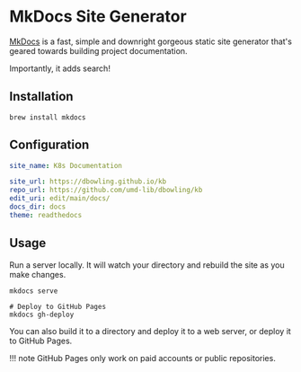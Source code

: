 # MkDocs Site Generator

[MkDocs](https://www.mkdocs.org/) is a fast, simple and downright gorgeous static site generator that's geared towards building project documentation.

Importantly, it adds search!

## Installation

```shell
brew install mkdocs
```

## Configuration

```yaml
site_name: K8s Documentation

site_url: https://dbowling.github.io/kb
repo_url: https://github.com/umd-lib/dbowling/kb
edit_uri: edit/main/docs/
docs_dir: docs
theme: readthedocs
```


## Usage

Run a server locally. It will watch your directory and rebuild the site as you make changes.

```shell
mkdocs serve

# Deploy to GitHub Pages
mkdocs gh-deploy
```

You can also build it to a directory and deploy it to a web server, or deploy it to GitHub Pages.

!!! note
    GitHub Pages only work on paid accounts or public repositories.